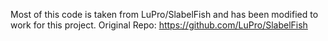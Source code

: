 Most of this code is taken from LuPro/SlabelFish and has been modified to work for this project.
Original Repo: https://github.com/LuPro/SlabelFish